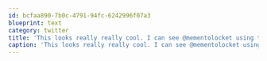 ```yaml
---
id: bcfaa890-7b0c-4791-94fc-6242996f07a3
blueprint: text
category: twitter
title: 'This looks really really cool. I can see @mementolocket using this ow.ly/9t0Le'
caption: 'This looks really really cool. I can see @mementolocket using this <a href="http://ow.ly/9t0Le" title="http://ow.ly/9t0Le" class="link link_untco">ow.ly/9t0Le</a>'
---
```

